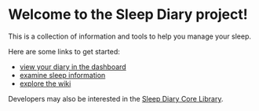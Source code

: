 # Welcome to the Sleep Diary project!

This is a collection of information and tools to help you manage your sleep.

Here are some links to get started:

* [view your diary in the dashboard](https://sleepdiary.github.io/dashboard/)
* [examine sleep information](https://github.com/sleepdiary/info)
* [explore the wiki](https://github.com/sleepdiary/info/wiki)

Developers may also be interested in the [Sleep Diary Core Library](https://github.com/sleepdiary/core).
